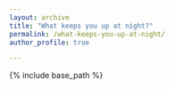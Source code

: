 ```yaml
---
layout: archive
title: "What keeps you up at night?"
permalink: /what-keeps-you-up-at-night/
author_profile: true

---
```


{% include base_path %}






